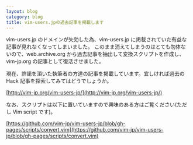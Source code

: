 ```yaml
---
layout: blog
category: blog
title: vim-users.jpの過去記事を掲載します
---
```

vim-users.jp のドメインが失効した為、vim-users.jp に掲載されていた有益な記事が見れなくなってしまいました。
このまま消えてしまうのはとても勿体ないので、web.archive.org から過去記事を抽出して変換スクリプトを作成し、vim-jp.org の記事として復活させました。

現在、許諾を頂いた執筆者の方達の記事を掲載しています。宜しければ過去の Hack 記事を探索してみてはどうでしょうか。

[http://vim-jp.org/vim-users-jp/](http://vim-jp.org/vim-users-jp/)

なお、スクリプトは以下に置いていますので興味のある方はご覧ください(ただし Vim script です)。

[https://github.com/vim-jp/vim-users-jp/blob/gh-pages/scripts/convert.vim](https://github.com/vim-jp/vim-users-jp/blob/gh-pages/scripts/convert.vim)


